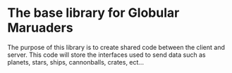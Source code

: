 # The base library for Globular Maruaders

The purpose of this library is to create shared code between the client and server.
This code will store the interfaces used to send data such as planets, stars, ships,
cannonballs, crates, ect...